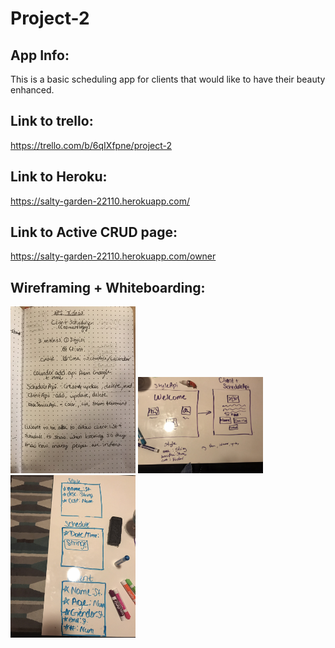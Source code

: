 # Project-2

## App Info:
This is a basic scheduling app for clients that would like to have their beauty enhanced.

## Link to trello:
https://trello.com/b/6qIXfpne/project-2

## Link to Heroku:
https://salty-garden-22110.herokuapp.com/

## Link to Active CRUD page:
https://salty-garden-22110.herokuapp.com/owner

## Wireframing + Whiteboarding:

<img src="/public/images/whiteboard.jpg" width=200>
<img src="/public/images/wireframe1.jpg" width=200>
<img src="/public/images/wireframe2.jpg" width=200>
